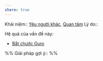 ```yaml
---
share: true
---
```

Khái niệm:: [Yêu người khác](../T%E1%BB%AB%20%C4%91i%E1%BB%83n/Trung%20t%C3%ADnh/Y%C3%AAu%20ng%C6%B0%E1%BB%9Di%20kh%C3%A1c.md), [Quan tâm](../T%E1%BB%AB%20%C4%91i%E1%BB%83n/T%C3%ADch%20c%E1%BB%B1c/Quan%20t%C3%A2m.md)
Lý do:: 

Hệ quả của vấn đề này:
- [Bắt chước Guro](../H%C3%A0nh%20vi/B%E1%BA%AFt%20ch%C6%B0%E1%BB%9Bc%20Guro.md)


%%
Giải pháp gợi ý:: 
%%


